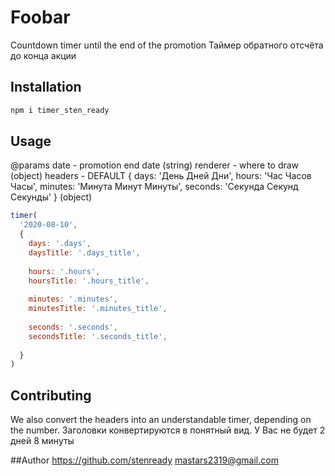# Foobar


Countdown timer until the end of the promotion
Таймер обратного отсчёта до конца акции

## Installation

```bash
npm i timer_sten_ready
```

## Usage
@params
date - promotion end date (string)
renderer - where to draw (object)
headers - DEFAULT  { days: 'День Дней Дни', hours: 'Час Часов Часы', minutes: 'Минута Минут Минуты', seconds: 'Секунда Секунд Секунды' } (object)

```javascript
timer(
  '2020-08-10',
  {
    days: '.days',
    daysTitle: '.days_title',
  
    hours: '.hours',
    hoursTitle: '.hours_title',
  
    minutes: '.minutes',
    minutesTitle: '.minutes_title',
  
    seconds: '.seconds',
    secondsTitle: '.seconds_title',
  
  }
)
```

## Contributing
We also convert the headers into an understandable timer, depending on the number.
Заголовки конвертируются в понятный вид. У Вас не будет 2 дней 8 минуты

##Author
https://github.com/stenready
mastars2319@gmail.com


